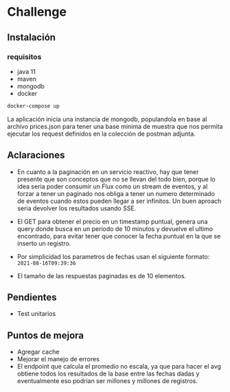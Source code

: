 # Challenge

## Instalación

### requisitos

* java 11
* maven
* mongodb
* docker 

```bash
docker-compose up
```

La aplicación inicia una instancia de mongodb, populandola en base al archivo prices.json para tener una base minima de muestra que nos permita ejecutar los request definidos en la colección de postman adjunta.

## Aclaraciones

* En cuanto a la paginación en un servicio reactivo, hay que tener presente que son conceptos que no se llevan del todo bien, porque lo idea seria poder consumir un Flux como un stream de eventos, y al forzar a tener un paginado nos obliga a tener un numero determinado de eventos cuando estos pueden llegar a ser infinitos. Un buen aproach seria devolver los resultados usando SSE.


* El GET para obtener el precio en un timestamp puntual, genera una query donde busca en un periodo de 10 minutos y devuelve el ultimo encontrado, para evitar tener que conocer la fecha puntual en la que se inserto un registro.
  

* Por simplicidad los parametros de fechas usan el siguiente formato: ```2021-08-16T09:39:36```
  

* El tamaño de las respuestas paginadas es de 10 elementos. 


## Pendientes 

* Test unitarios


## Puntos de mejora

* Agregar cache
* Mejorar el manejo de errores
* El endpoint que calcula el promedio no escala, ya que para hacer el avg obtiene todos los resultados de la base entre las fechas dadas y eventualmente eso podrian ser millones y millones de registros. 


